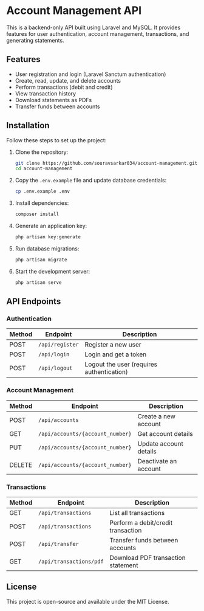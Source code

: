 # Account Management API

This is a backend-only API built using Laravel and MySQL. It provides features for user authentication, account management, transactions, and generating statements.

## Features

- User registration and login (Laravel Sanctum authentication)
- Create, read, update, and delete accounts
- Perform transactions (debit and credit)
- View transaction history
- Download statements as PDFs
- Transfer funds between accounts

## Installation

Follow these steps to set up the project:

1. Clone the repository:

   ```sh
   git clone https://github.com/souravsarkar034/account-management.git
   cd account-management
   ```

2. Copy the `.env.example` file and update database credentials:

   ```sh
   cp .env.example .env
   ```

3. Install dependencies:

   ```sh
   composer install
   ```

4. Generate an application key:

   ```sh
   php artisan key:generate
   ```

5. Run database migrations:

   ```sh
   php artisan migrate
   ```

6. Start the development server:

   ```sh
   php artisan serve
   ```

## API Endpoints

### Authentication

| Method | Endpoint        | Description          |
|--------|----------------|----------------------|
| POST   | `/api/register` | Register a new user |
| POST   | `/api/login`    | Login and get a token |
| POST   | `/api/logout`   | Logout the user (requires authentication) |

### Account Management

| Method  | Endpoint                          | Description                   |
|---------|-----------------------------------|-------------------------------|
| POST    | `/api/accounts`                   | Create a new account         |
| GET     | `/api/accounts/{account_number}`  | Get account details          |
| PUT     | `/api/accounts/{account_number}`  | Update account details       |
| DELETE  | `/api/accounts/{account_number}`  | Deactivate an account        |

### Transactions

| Method  | Endpoint               | Description                     |
|---------|------------------------|---------------------------------|
| GET     | `/api/transactions`    | List all transactions          |
| POST    | `/api/transactions`    | Perform a debit/credit transaction |
| POST    | `/api/transfer`        | Transfer funds between accounts |
| GET     | `/api/transactions/pdf` | Download PDF transaction statement |

## License

This project is open-source and available under the MIT License.
